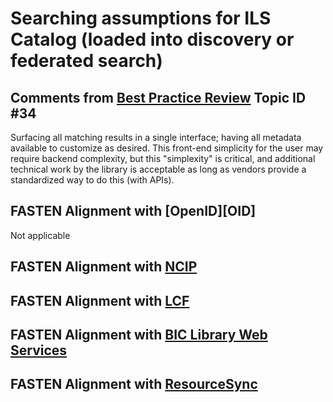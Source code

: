 # Searching assumptions for ILS Catalog (loaded into discovery or federated search)

## Comments from [Best Practice Review][BEST_PRACTICES] Topic ID #34
Surfacing all matching results in a single interface; having all metadata 
available to customize as desired. This front-end simplicity for the 
user may require backend complexity, but this "simplexity" is critical, 
and additional technical work by the library is acceptable as long as 
vendors provide a standardized way to do this (with APIs).

## FASTEN Alignment with [OpenID][OID]
Not applicable

## FASTEN Alignment with [NCIP][NCIP]

## FASTEN Alignment with [LCF][LCF]

## FASTEN Alignment with [BIC Library Web Services][BICWS]

## FASTEN Alignment with [ResourceSync][RS]

[BEST_PRACTICES]: https://docs.google.com/spreadsheets/d/1iQrdLVUSCW-0FWlrKNGjZJkB8nPO5Z94pg1Ie8GIKhg/
[NCIP]: http://www.ncip.info/
[RS]: http://www.openarchives.org/rs/toc
[LCF]: http://www.bic.org.uk/114/Library-Communications-Framework-(LCF)/
[BICWS]: http://www.bic.org.uk/files/pdfs/Library%20Web%20Services%20TandFWG%20Project%20Brief_Final%20v.1.1.pdf
